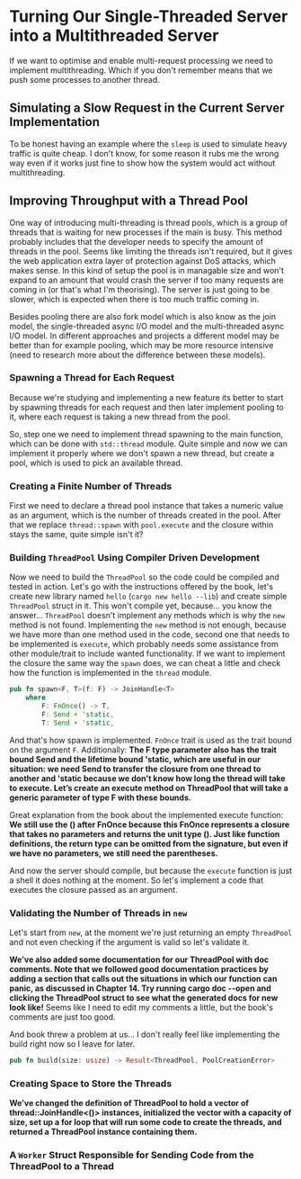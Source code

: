 # Turning Our Single-Threaded Server into a Multithreaded Server

If we want to optimise and enable multi-request processing we need to implement multithreading. Which if you don't remember means that we push some processes to another thread.

## Simulating a Slow Request in the Current Server Implementation

To be honest having an example where the `sleep` is used to simulate heavy traffic is quite cheap. I don't know, for some reason it rubs me the wrong way even if it works just fine to show how the system would act without multithreading.

## Improving Throughput with a Thread Pool

One way of introducing multi-threading is thread pools, which is a group of threads that is waiting for new processes if the main is busy. This method probably includes that the developer needs to specify the amount of threads in the pool. Seems like limiting the threads isn't required, but it gives the web application extra layer of protection against DoS attacks, which makes sense. In this kind of setup the pool is in managable size and won't expand to an amount that would crash the server if too many requests are coming in (or that's what I'm theorising). The server is just going to be slower, which is expected when there is too much traffic coming in.

Besides pooling there are also fork model which is also know as the join model, the single-threaded async I/O model and the multi-threaded async I/O model. In different approaches and projects a different model may be better than for example pooling, which may be more resource intensive (need to research more about the difference between these models).

### Spawning a Thread for Each Request

Because we're studying and implementing a new feature its better to start by spawning threads for each request and then later implement pooling to it, where each request is taking a new thread from the pool.

So, step one we need to implement thread spawning to the main function, which can be done with `std::thread` module. Quite simple and now we can implement it properly where we don't spawn a new thread, but create a pool, which is used to pick an available thread.

### Creating a Finite Number of Threads

First we need to declare a thread pool instance that takes a numeric value as an argument, which is the number of threads created in the pool. After that we replace `thread::spawn` with `pool.execute` and the closure within stays the same, quite simple isn't it?

### Building `ThreadPool` Using Compiler Driven Development

Now we need to build the `ThreadPool` so the code could be compiled and tested in action. Let's go with the instructions offered by the book, let's create new library named `hello` (`cargo new hello --lib`) and create simple `ThreadPool` struct in it. This won't compile yet, because... you know the answer... `ThreadPool` doesn't implement any methods which is why  the `new` method is not found. Implementing the `new` method is not enough, because we have more than one method used in the code, second one that needs to be implemented is `execute`, which probably needs some assistance from other module/trait to include wanted functionality. If we want to implement the closure the same way the `spawn` does, we can cheat a little and check how the function is implemented in the `thread` module.

```rs
pub fn spawn<F, T>(f: F) -> JoinHandle<T>
    where
        F: FnOnce() -> T,
        F: Send + 'static,
        T: Send + 'static,
```

And that's how spawn is implemented. `FnOnce` trait is used as the trait bound on the argument `F`. Additionally: **The F type parameter also has the trait bound Send and the lifetime bound 'static, which are useful in our situation: we need Send to transfer the closure from one thread to another and 'static because we don’t know how long the thread will take to execute. Let’s create an execute method on ThreadPool that will take a generic parameter of type F with these bounds.**

Great explanation from the book about the implemented execute function: **We still use the () after FnOnce because this FnOnce represents a closure that takes no parameters and returns the unit type (). Just like function definitions, the return type can be omitted from the signature, but even if we have no parameters, we still need the parentheses.**

And now the server should compile, but because the `execute` function is just a shell it does nothing at the moment. So let's implement a code that executes the closure passed as an argument.

### Validating the Number of Threads in `new`

Let's start from `new`, at the moment we're just returning an empty `ThreadPool` and not even checking if the argument is valid so let's validate it.

**We’ve also added some documentation for our ThreadPool with doc comments. Note that we followed good documentation practices by adding a section that calls out the situations in which our function can panic, as discussed in Chapter 14. Try running cargo doc --open and clicking the ThreadPool struct to see what the generated docs for new look like!** Seems like I need to edit my comments a little, but the book's comments are just too good.

And book threw a problem at us... I don't really feel like implementing the build right now so I leave for later.

```rs
pub fn build(size: usize) -> Result<ThreadPool, PoolCreationError>
```

### Creating Space to Store the Threads

**We’ve changed the definition of ThreadPool to hold a vector of thread::JoinHandle<()> instances, initialized the vector with a capacity of size, set up a for loop that will run some code to create the threads, and returned a ThreadPool instance containing them.**

### A `Worker` Struct Responsible for Sending Code from the ThreadPool to a Thread

